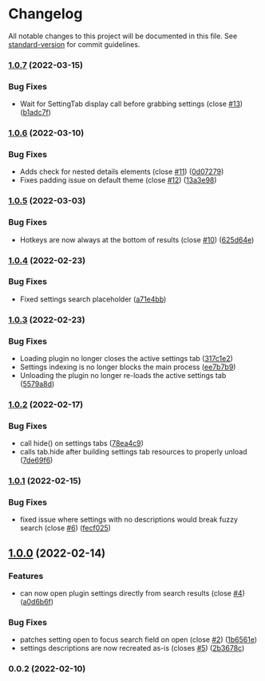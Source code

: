 # Changelog

All notable changes to this project will be documented in this file. See [standard-version](https://github.com/conventional-changelog/standard-version) for commit guidelines.

### [1.0.7](https://github.com/valentine195/obsidian-settings-search/compare/1.0.6...1.0.7) (2022-03-15)


### Bug Fixes

* Wait for SettingTab display call before grabbing settings (close [#13](https://github.com/valentine195/obsidian-settings-search/issues/13)) ([b1adc7f](https://github.com/valentine195/obsidian-settings-search/commit/b1adc7f35a36bfe6424e88665e418bce66b1ff2c))

### [1.0.6](https://github.com/valentine195/obsidian-settings-search/compare/1.0.5...1.0.6) (2022-03-10)


### Bug Fixes

* Adds check for nested details elements (close [#11](https://github.com/valentine195/obsidian-settings-search/issues/11)) ([0d07279](https://github.com/valentine195/obsidian-settings-search/commit/0d072796f9613357a8462a98431db89d2b7e4f29))
* Fixes padding issue on default theme (close [#12](https://github.com/valentine195/obsidian-settings-search/issues/12)) ([13a3e98](https://github.com/valentine195/obsidian-settings-search/commit/13a3e985519de3cc01ee4b61f55e3e0b53d03a03))

### [1.0.5](https://github.com/valentine195/obsidian-settings-search/compare/1.0.4...1.0.5) (2022-03-03)


### Bug Fixes

* Hotkeys are now always at the bottom of results (close [#10](https://github.com/valentine195/obsidian-settings-search/issues/10)) ([625d64e](https://github.com/valentine195/obsidian-settings-search/commit/625d64e4af28c559a017c1d07075d1f0e3c3fefd))

### [1.0.4](https://github.com/valentine195/obsidian-settings-search/compare/1.0.3...1.0.4) (2022-02-23)


### Bug Fixes

* Fixed settings search placeholder ([a71e4bb](https://github.com/valentine195/obsidian-settings-search/commit/a71e4bb99fdf1aa40ddfa17c0e64d79bcd5cc2b5))

### [1.0.3](https://github.com/valentine195/obsidian-settings-search/compare/1.0.2...1.0.3) (2022-02-23)


### Bug Fixes

* Loading plugin no longer closes the active settings tab ([317c1e2](https://github.com/valentine195/obsidian-settings-search/commit/317c1e2ad104f36d044c1c9ecc8e0182a0c16c96))
* Settings indexing is no longer blocks the main process ([ee7b7b9](https://github.com/valentine195/obsidian-settings-search/commit/ee7b7b947cf3e00c987e122141e5ab19155a830b))
* Unloading the plugin no longer re-loads the active settings tab ([5579a8d](https://github.com/valentine195/obsidian-settings-search/commit/5579a8d5d55a85465431509e9ce33da3040707fc))

### [1.0.2](https://github.com/valentine195/obsidian-settings-search/compare/1.0.1...1.0.2) (2022-02-17)


### Bug Fixes

* call hide() on settings tabs ([78ea4c9](https://github.com/valentine195/obsidian-settings-search/commit/78ea4c9fc9de8bd1307607ec9ae9c27cf3429c8f))
* calls tab.hide after building settings tab resources to properly unload ([7de69f6](https://github.com/valentine195/obsidian-settings-search/commit/7de69f65d5e5fe040c090199f45af32a7fcd6010))

### [1.0.1](https://github.com/valentine195/obsidian-settings-search/compare/1.0.0...1.0.1) (2022-02-15)


### Bug Fixes

* fixed issue where settings with no descriptions would break fuzzy search (close [#6](https://github.com/valentine195/obsidian-settings-search/issues/6)) ([fecf025](https://github.com/valentine195/obsidian-settings-search/commit/fecf02500f90437487aed33133c1cf4ae1ad3b24))

## [1.0.0](https://github.com/valentine195/obsidian-settings-search/compare/0.0.2...1.0.0) (2022-02-14)


### Features

* can now open plugin settings directly from search results (close [#4](https://github.com/valentine195/obsidian-settings-search/issues/4)) ([a0d6b6f](https://github.com/valentine195/obsidian-settings-search/commit/a0d6b6f591b0126243287cb09fc407ee5398b2b9))


### Bug Fixes

* patches setting open to focus search field on open (close [#2](https://github.com/valentine195/obsidian-settings-search/issues/2)) ([1b6561e](https://github.com/valentine195/obsidian-settings-search/commit/1b6561e690061df0eaf535ee55f336fd369a2378))
* settings descriptions are now recreated as-is (closes [#5](https://github.com/valentine195/obsidian-settings-search/issues/5)) ([2b3678c](https://github.com/valentine195/obsidian-settings-search/commit/2b3678c8730fd0d7fd5fe8dbffa413e2e58b0f1d))

### 0.0.2 (2022-02-10)
